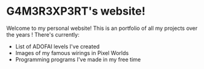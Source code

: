 # G4M3R3XP3RT's website!
Welcome to my personal website! This is an portfolio of all my projects over the years !
There's currently:
 - List of ADOFAI levels I've created
 - Images of my famous wirings in Pixel Worlds
 - Programming programs I've made in my free time
